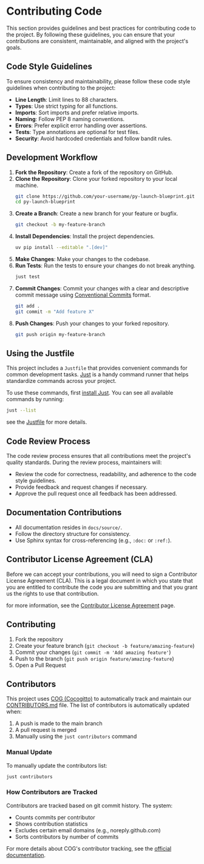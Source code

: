 # Contributing Code

 This section provides guidelines and best practices for contributing code to the project. By following these guidelines, you can ensure that your contributions are consistent, maintainable, and aligned with the project's goals.

## Code Style Guidelines

To ensure consistency and maintainability, please follow these code style guidelines when contributing to the project:

- **Line Length**: Limit lines to 88 characters.
- **Types**: Use strict typing for all functions.
- **Imports**: Sort imports and prefer relative imports.
- **Naming**: Follow PEP 8 naming conventions.
- **Errors**: Prefer explicit error handling over assertions.
- **Tests**: Type annotations are optional for test files.
- **Security**: Avoid hardcoded credentials and follow bandit rules.

## Development Workflow

1. **Fork the Repository**: Create a fork of the repository on GitHub.
2. **Clone the Repository**: Clone your forked repository to your local machine.
   ```bash
   git clone https://github.com/your-username/py-launch-blueprint.git
   cd py-launch-blueprint
   ```
3. **Create a Branch**: Create a new branch for your feature or bugfix.
   ```bash
   git checkout -b my-feature-branch
   ```
4. **Install Dependencies**: Install the project dependencies.
   ```bash
   uv pip install --editable ".[dev]"
   ```
5. **Make Changes**: Make your changes to the codebase.
6. **Run Tests**: Run the tests to ensure your changes do not break anything.
   ```bash
   just test
   ```
7. **Commit Changes**: Commit your changes with a clear and descriptive commit message using [Conventional Commits](https://www.conventionalcommits.org/) format.
   ```bash
   git add .
   git commit -m "Add feature X"
   ```
8. **Push Changes**: Push your changes to your forked repository.
   ```bash
   git push origin my-feature-branch
   ```

## Using the Justfile

This project includes a `Justfile` that provides convenient commands for common development tasks. [Just](https://github.com/casey/just) is a handy command runner that helps standardize commands across your project.

To use these commands, first [install Just](https://github.com/casey/just#installation). You can see all available commands by running:

```bash
just --list
```
see the [Justfile](../reference/cli_reference.md) for more details.

## Code Review Process

The code review process ensures that all contributions meet the project's quality standards. During the review process, maintainers will:

- Review the code for correctness, readability, and adherence to the code style guidelines.
- Provide feedback and request changes if necessary.
- Approve the pull request once all feedback has been addressed.

## Documentation Contributions

- All documentation resides in `docs/source/`.
- Follow the directory structure for consistency.
- Use Sphinx syntax for cross-referencing (e.g., `:doc:` or `:ref:`).

## Contributor License Agreement (CLA)

Before we can accept your contributions, you will need to sign a Contributor License Agreement (CLA). This is a legal document in which you state that you are entitled to contribute the code you are submitting and that you grant us the rights to use that contribution.

for more information, see the [Contributor License Agreement](../contributing/index.md#contributor-license-agreement-cla) page.

## Contributing

1. Fork the repository
2. Create your feature branch (`git checkout -b feature/amazing-feature`)
3. Commit your changes (`git commit -m 'Add amazing feature'`)
4. Push to the branch (`git push origin feature/amazing-feature`)
5. Open a Pull Request

## Contributors

This project uses [COG (Cocogitto)](https://github.com/cocogitto/cocogitto) to automatically track and maintain our [CONTRIBUTORS.md](CONTRIBUTORS.md) file. The list of contributors is automatically updated when:

1. A push is made to the main branch
2. A pull request is merged
3. Manually using the `just contributors` command

### Manual Update

To manually update the contributors list:

```bash
just contributors
```

### How Contributors are Tracked

Contributors are tracked based on git commit history. The system:
- Counts commits per contributor
- Shows contribution statistics
- Excludes certain email domains (e.g., noreply.github.com)
- Sorts contributors by number of commits

For more details about COG's contributor tracking, see the [official documentation](https://docs.cocogitto.io/).